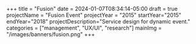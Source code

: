 +++
title = "Fusion"
date = 2024-01-07T08:34:14-05:00
draft = true
projectName = "Fusion Event"
projectYear = "2015"
startYear="2015"
endYear="2018"
projectDescription="Service design for dynamic event."
categories = ["management", "UX/UI", "research"]
mainImg = "/images/banners/fusion.png"
+++